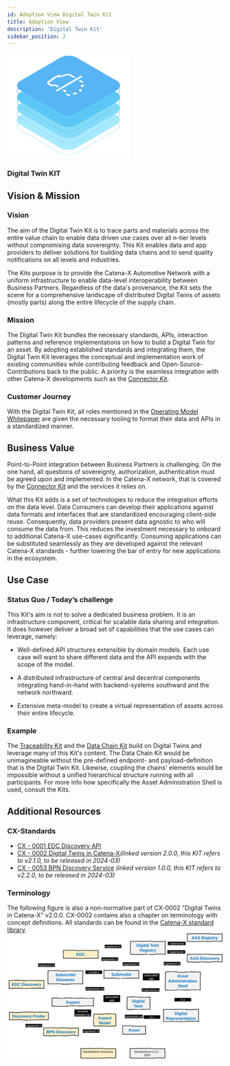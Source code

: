 ```yaml
---
id: Adoption View Digital Twin Kit
title: Adoption View
description: 'Digital Twin Kit'
sidebar_position: 2
---
```


<!--
Adoption View of the Kit.
-->

![DT Kit Pictotogram](assets/img/DTKIT_pictogram_blue.png)

### Digital Twin KIT

<!-- !Mandatory! -->
## Vision & Mission

### Vision

The aim of the Digital Twin Kit is to trace parts and materials across the entire value chain to enable data driven use 
cases over all n-tier levels without compromising data sovereignty. This Kit enables data and app providers to deliver 
solutions for building data chains and to send quality notifications on all levels and industries.

The Kits purpose is to provide the Catena-X Automotive Network with a uniform infrastructure to enable data-level 
interoperability between Business Partners. Regardless of the data's provenance, the Kit sets the scene
for a comprehensive landscape of distributed Digital Twins of assets (mostly parts) along the entire lifecycle of the
supply chain.

### Mission

The Digital Twin Kit bundles the necessary standards, APIs, interaction patterns and reference implementations on how
to build a Digital Twin for an asset. By adopting established standards and integrating them, the Digital Twin Kit leverages
the conceptual and implementation work of existing communities while contributing feedback and Open-Source-Contributions
back to the public. A priority is the seamless integration with other Catena-X developments such as the
[Connector Kit](https://eclipse-tractusx.github.io/docs-kits/category/connector-kit).

### Customer Journey

With the Digital Twin Kit, all roles mentioned in the [Operating Model Whitepaper](https://catena-x.net/fileadmin/user_upload/Publikationen_und_WhitePaper_des_Vereins/CX_Operating_Modelv2.1_final.pdf) 
are given the necessary tooling to format their data and APIs in a standardized manner.

<!-- !Mandatory! -->
## Business Value

Point-to-Point integration between Business Partners is challenging. On the one hand, all questions of sovereignty, 
authorization, authentication must be agreed upon and implemented. In the Catena-X network, that is covered by the 
[Connector Kit](https://eclipse-tractusx.github.io/docs-kits/category/connector-kit) and the services it relies on. 

What this Kit adds is a set of technologies to reduce the integration efforts on the data level. Data Consumers can 
develop their applications against data formats and interfaces that are standardized encouraging client-side reuse.
Consequently, data providers present data agnostic to who will consume the data from. This reduces the investment necessary 
to onboard to additional Catena-X use-cases significantly.  Consuming applications can be substituted seamlessly as 
they are developed against the relevant Catena-X standards - further lowering the bar of entry for new applications in 
the ecosystem.

<!-- !Mandatory! -->
## Use Case

### Status Quo / Today’s challenge

This Kit's aim is not to solve a dedicated business problem. It is an infrastructure component, critical for scalable
data sharing and integration. It does however deliver a broad set of capabilities that the use cases can leverage, namely:

- Well-defined API structures extensible by domain models. Each use case will want to share different data and the API
expands with the scope of the model.

- A distributed infrastructure of central and decentral components integrating hand-in-hand with backend-systems southward
and the network northward.

- Extensive meta-model to create a virtual representation of assets across their entire lifecycle.

### Example

The [Traceability Kit](https://eclipse-tractusx.github.io/docs-kits/kits/Traceability%20Kit/Adoption%20View%20Traceability%20Kit#logic--schema) 
and the [Data Chain Kit](https://eclipse-tractusx.github.io/docs-kits/kits/Data%20Chain%20Kit/Documentation/irs_arc42) 
build on Digital Twins and leverage many of this Kit's content. The Data Chain Kit would be unimagineable without the 
pre-defined endpoint- and payload-definition that is the Digital Twin Kit. Likewise,
coupling the chains' elements would be impossible without a unified hierarchical structure running with all participants.
For more info how specifically the Asset Administration Shell is used, consult the Kits.

## Additional Resources

### CX-Standards

- [CX - 0001 EDC Discovery API](https://catena-x.net/fileadmin/user_upload/Standard-Bibliothek/Update_September23/CX-0001-EDCDiscoveryAPI_v1.0.2.pdf) 
- [CX - 0002 Digital Twins in Catena-X](https://catena-x.net/fileadmin/user_upload/Standard-Bibliothek/Update_September23/CX-0002-DigitalTwinsInCatenaX-v.2.0.0.pdf)*(linked version 2.0.0, this KIT refers to v2.1.0, to be released in 2024-03)*
- [CX - 0053 BPN Discovery Service](https://catena-x.net/fileadmin/user_upload/Standard-Bibliothek/Archiv/Update_Juli_23_R_3.2/CX-0053-BPNDiscoveryServiceAPIs.pdf) *(inked version 1.0.0, this KIT refers to v2.2.0, to be released in 2024-03)*

### Terminology 

The following figure is also a non-normative part of CX-0002 "Digital Twins in Catena-X" v2.0.0. CX-0002 contains also a chapter on terminology with concept definitions.
All standards can be found in the [Catena-X standard library](https://catena-x.net/de/standard-library).
![How words relate in the DT Kit](assets/img/DTKIT_terminology.svg)
